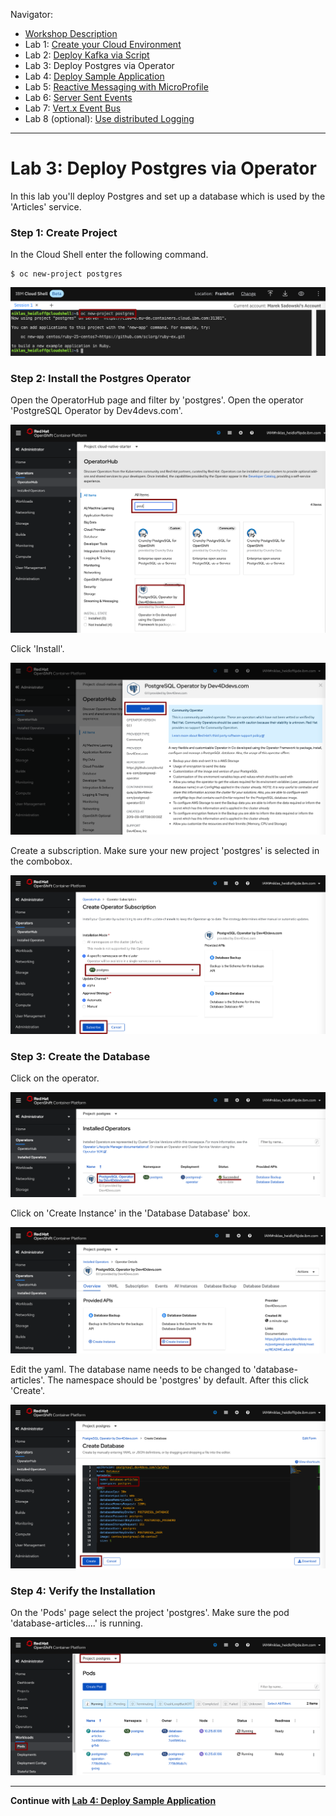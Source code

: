 Navigator:
* [Workshop Description](https://nheidloff.github.io/workshop-quarkus-openshift-reactive-messaging/)
* Lab 1: [Create your Cloud Environment](lab1.md)
* Lab 2: [Deploy Kafka via Script](lab2.md)
* Lab 3: Deploy Postgres via Operator
* Lab 4: [Deploy Sample Application](lab4.md)
* Lab 5: [Reactive Messaging with MicroProfile](lab5.md)
* Lab 6: [Server Sent Events](lab6.md)
* Lab 7: [Vert.x Event Bus](lab7.md)
* Lab 8 (optional): [Use distributed Logging](lab8.md)

---

# Lab 3: Deploy Postgres via Operator

In this lab you'll deploy Postgres and set up a database which is used by the 'Articles' service.

### Step 1: Create Project

In the Cloud Shell enter the following command.

```
$ oc new-project postgres
```

![kafka deployment](../images/setup-postgres1.png)

### Step 2: Install the Postgres Operator

Open the OperatorHub page and filter by 'postgres'. Open the operator 'PostgreSQL Operator by Dev4devs.com'.

![kafka deployment](../images/setup-postgres2.png)

Click 'Install'.

![kafka deployment](../images/setup-postgres3.png)

Create a subscription. Make sure your new project 'postgres' is selected in the combobox.

![kafka deployment](../images/setup-postgres4.png)

### Step 3: Create the Database

Click on the operator.

![kafka deployment](../images/setup-postgres5.png)

Click on 'Create Instance' in the 'Database Database' box.

![kafka deployment](../images/setup-postgres6.png)

Edit the yaml. The database name needs to be changed to  'database-articles'. The namespace should be 'postgres' by default. After this click 'Create'.

![kafka deployment](../images/setup-postgres7.png)

### Step 4: Verify the Installation 

On the 'Pods' page select the project 'postgres'. Make sure the pod 'database-articles....' is running.

![kafka deployment](../images/setup-postgres10.png)

---

__Continue with [Lab 4: Deploy Sample Application](lab4.md)__

